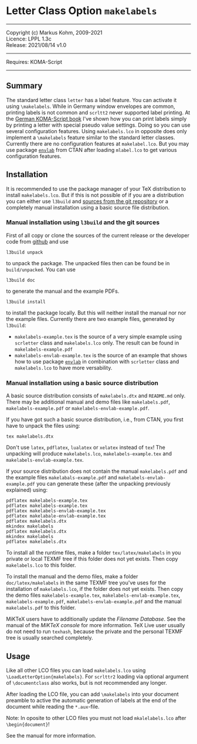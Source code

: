 # Letter Class Option `makelabels`

----------------------------------------------------------------------------

Copyright (c) Markus Kohm, 2009-2021  
Licence: LPPL 1.3c  
Release: 2021/08/14 v1.0

----------------------------------------------------------------------------

Requires: KOMA-Script

----------------------------------------------------------------------------

## Summary

The standard letter class `letter` has a label feature. You can activate it 
using `\makelabels`.  While in Germany window envelopes are common, printing
labels is not common and `scrltt2` never supported label printing.  At the
[German KOMA-Script book](https://komascript.de/komascriptbuch) I've shown
how you can print labels simply by printing a letter with special pseudo
value settings.  Doing so you can use several configuration features.  Using
`makelabels.lco` in opposite does only implement a `\makelabels` feature
similar to the standard letter classes.  Currently there are no
configuration features at `makelabel.lco`.  But you may use package
[`envlab`](https://www.ctan.org/pkg/envlab) from CTAN after loading
`mlabel.lco` to get various configuration features.

## Installation

It is recommended to use the package manager of your TeX distribution to
install `makelabels.lco`. But if this is not possible of if you are a
distribution you can either use `l3build` and [sources from the git
repository](https://github.com/komascript/makelabels) or a completely manual
installation using a basic source file distribution.

### Manual installation using `l3build` and the git sources

First of all copy or clone the sources of the current release or the developer
code from [github](https://github.com/komascript/makelabels) and use

    l3build unpack

to unpack the package. The unpacked files then can be found be in
`build/unpacked`. You can use

    l3build doc

to generate the manual and the example PDFs.

    l3build install

to install the package locally. But this will neither install the manual nor
nor the example files. Currently there are two example files, generated by
`l3build`:

 - `makelabels-example.tex` is the source of a very simple example using
   `scrletter` class and `makelabels.lco` only. The result can be found in
   `makelabels-example.pdf`
 - `makelabels-envlab-example.tex` is the source of an example that shows
   how to use package [`envlab`](https://www.ctan.org/pkg/envlab) in
   combination with `scrletter` class and `makelabels.lco` to have more
   versability.
   
### Manual installation using a basic source distribution

A basic source distribution consists of `makelabels.dtx` and `README.md`
only. There may be additional manual and demo files like `makelabels.pdf`,
`makelabels-example.pdf` or `makelabels-envlab-example.pdf`.

If you have got such a basic source distribution, i.e., from CTAN,
you first have to unpack the files using:

    tex makelabels.dtx

Don't use `latex`, `pdflatex`, `lualatex` or `xelatex` instead of `tex`!
The unpacking will produce `makelabels.lco`, `makelabels-example.tex` and
`makelabels-envlab-example.tex`.

If your source distribution does not contain the manual `makelabels.pdf` and
the example files `makelabals-example.pdf` and `makelabels-envlab-example.pdf`
you can generate these (after the unpacking previously explained) using:

	pdflatex makelabels-example.tex
	pdflatex makelabels-example.tex
	pdflatex makelabels-envlab-example.tex
	pdflatex makelabale-envlab-example.tex
	pdflatex makelabels.dtx
	mkindex makelabels
	pdflatex makelabels.dtx
	mkindex makelabels
	pdflatex makelabels.dtx

To install all the runtime files, make a folder `tex/latex/makelabels` in you
private or local TEXMF tree if this folder does not yet exists. Then copy
`makelabels.lco` to this folder.

To install the manual and the demo files, make a folder `doc/latex/makelabels`
in the same TEXMF tree you've uses for the installation of
`makelabels.lco`, if the folder does not yet exists. Then copy the demo files
`makelabels-example.tex`, `makelabels-envlab-example.tex`,
`makelabels-example.pdf`, `makelabels-envlab-example.pdf` and the manual
`makelabels.pdf` to this folder.

 MiKTeX users have to additionally update the *Filename Database*. See the
 manual of the *MiKTeX console* for more information. TeX Live user usually do
 not need to run `texhash`, because the private and the personal TEXMF tree is
 usually searched completely.

## Usage

Like all other LCO files you can load `makelabels.lco` using
`\LoadLetterOption{makelabels}`. For `scrlttr2` loading via optional
argument of `\documentclass` also works, but is not recommended any longer.

After loading the LCO file, you can add `\makelabels` into your document
preamble to active the automatic generation of labels at the end of the
document while reading the `*.aux`-file.

Note: In oposite to other LCO files you must not load `mkalelabels.lco`
after `\begin{document}`!

See the manual for more information.
